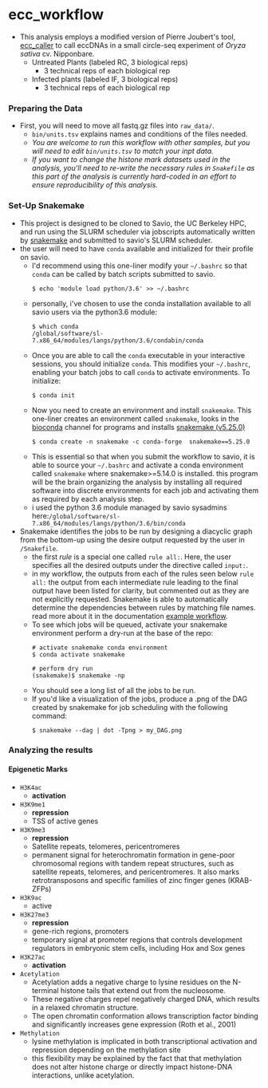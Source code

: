 # ecc_workflow

  * This analysis employs a modified version of Pierre Joubert's tool, [ecc_caller](https://github.com/pierrj/ecc_caller) to call eccDNAs in a small circle-seq experiment of *Oryza sativa* cv. Nipponbare.
    - Untreated Plants (labeled RC, 3 biological reps)
      + 3 technical reps of each biological rep
    - Infected plants (labeled IF, 3 biological reps)
      + 3 technical reps of each biological rep

### Preparing the Data
  * First, you will need to move all fastq.gz files into `raw_data/`.
    - `bin/units.tsv` explains names and conditions of the files needed.
    - *You are welcome to run this workflow with other samples, but you will need to edit `bin/units.tsv` to match your inpt data.*
    - *If you want to change the histone mark datasets used in the analysis, you'll need to re-write the necessary rules in `Snakefile` as this part of the analysis is currently hard-coded in an effort to ensure reproducibility of this analysis.*

### Set-Up Snakemake
  * This project is designed to be cloned to Savio, the UC Berkeley HPC, and run using the SLURM scheduler via jobscripts automatically written by [snakemake](https://snakemake.readthedocs.io/en/stable/) and submitted to savio's SLURM scheduler.
  * the user will need to have `conda` available and initialized for their profile on savio.
    - I'd recommend using this one-liner modify your `~/.bashrc` so that `conda` can be called by batch scripts submitted to savio.
      ```
      $ echo 'module load python/3.6' >> ~/.bashrc
      ```
    - personally, i've chosen to use the conda installation available to all savio users via the python3.6 module:
      ```
      $ which conda
      /global/software/sl-7.x86_64/modules/langs/python/3.6/condabin/conda
      ```
    - Once you are able to call the `conda` executable in your interactive sessions, you should initialize `conda`. This modifies your `~/.bashrc`, enabling your batch jobs to call `conda` to activate environments. To initialize:
      ```
      $ conda init
      ```
    - Now you need to create an environment and install `snakemake`. This one-liner creates an environment called `snakemake`, looks in the [bioconda](https://anaconda.org/bioconda) channel for programs and installs [snakemake (v5.25.0)](https://snakemake.readthedocs.io/en/v5.25.0/)
      ```
      $ conda create -n snakemake -c conda-forge  snakemake==5.25.0
      ```
    - This is essential so that when you submit the workflow to savio, it is able to source your `~/.bashrc` and activate a conda environment called `snakemake` where snakemake>=5.14.0 is installed. this program will be the brain organizing the analysis by installing all required software into discrete environments for each job and activating them as required by each analysis step.
    - i used the python 3.6 module managed by savio sysadmins here:`/global/software/sl-7.x86_64/modules/langs/python/3.6/bin/conda`
  * Snakemake identifies the jobs to be run by designing a diacyclic graph from the bottom-up using the desire output requested by the user in `/Snakefile`.
    - the first *rule* is a special one called `rule all:`. Here, the user specifies all the desired outputs under the directive called `input:`.
    - in my workflow, the outputs from each of the rules seen below `rule all:` the output from each intermediate rule leading to the final output have been listed for clarity, but commented out as they are not explicitly requested. Snakemake is able to automatically determine the dependencies between rules by matching file names. read more about it in the documentation [example workflow](https://snakemake.readthedocs.io/en/stable/tutorial/basics.html).
    - To see which jobs will be queued, activate your snakemake environment perform a dry-run at the base of the repo:
      ```
      # activate snakemake conda environment
      $ conda activate snakemake

      # perform dry run
      (snakemake)$ snakemake -np
      ```
    - You should see a long list of all the jobs to be run.
    - If you'd like a visualization of the jobs, produce a .png of the DAG created by snakemake for job scheduling with the following command:
      ```
      $ snakemake --dag | dot -Tpng > my_DAG.png
      ```

### Analyzing the results

#### Epigenetic Marks
  * `H3K4ac`
    - **activation**
  * `H3K9me1`
    - **repression**
    - TSS of active genes
  * `H3K9me3`
    - **repression**
    - Satellite repeats, telomeres, pericentromeres
    - permanent signal for heterochromatin formation in gene-poor chromosomal regions with tandem repeat structures, such as satellite repeats, telomeres, and pericentromeres. It also marks retrotransposons and specific families of zinc finger genes (KRAB-ZFPs)
  * `H3K9ac`
    - active
  * `H3K27me3`
    - **repression**
    - gene-rich regions, promoters
    - temporary signal at promoter regions that controls development regulators in embryonic stem cells, including Hox and Sox genes
  * `H3K27ac`
    - **activation**
  * `Acetylation`
    - Acetylation adds a negative charge to lysine residues on the N-terminal histone tails that extend out from the nucleosome.
    - These negative charges repel negatively charged DNA, which results in a relaxed chromatin structure.
    - The open chromatin conformation allows transcription factor binding and significantly increases gene expression (Roth et al., 2001)
  * `Methylation`
    - lysine methylation is implicated in both transcriptional activation and repression depending on the methylation site
    - this flexibility may be explained by the fact that that methylation does not alter histone charge or directly impact histone-DNA interactions, unlike acetylation.
